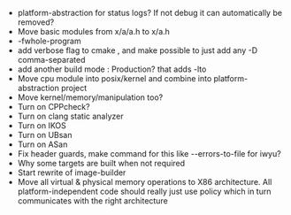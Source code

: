 - platform-abstraction for status logs? If not debug it can automatically be removed?
- Move basic modules from x/a/a.h to x/a.h
- -fwhole-program
- add verbose flag to cmake , and make possible to just add any -D comma-separated
- add another build mode : Production? that adds -lto
- Move cpu module into posix/kernel and combine into platform-abstraction project
- Move kernel/memory/manipulation too?
- Turn on CPPcheck?
- Turn on clang static analyzer
- Turn on IKOS
- Turn on UBsan
- Turn on ASan
- Fix header guards, make command for this like --errors-to-file for iwyu?
- Why some targets are built when not required
- Start rewrite of image-builder
- Move all virtual & physical memory operations to X86 architecture. All platform-independent code should really just use policy which in turn communicates with the right architecture
